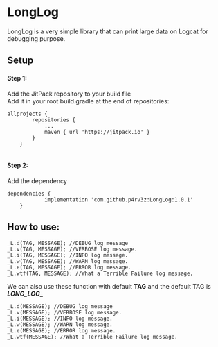 # LongLog
LongLog is a very simple library that can print large data on Logcat for debugging purpose.

## Setup
#### Step 1:  
Add the JitPack repository to your build file  
Add it in your root build.gradle at the end of repositories:
```
allprojects {
		repositories {
			...
			maven { url 'https://jitpack.io' }
		}
	}
  
```
#### Step 2:  
Add the dependency  
```
dependencies {
	        implementation 'com.github.p4rv3z:LongLog:1.0.1'
	}
```

## How to use:
```
_L.d(TAG, MESSAGE); //DEBUG log message
_L.v(TAG, MESSAGE); //VERBOSE log message.
_L.i(TAG, MESSAGE); //INFO log message.
_L.w(TAG, MESSAGE); //WARN log message.
_L.e(TAG, MESSAGE); //ERROR log message.
_L.wtf(TAG, MESSAGE); //What a Terrible Failure log message.
```
We can also use these function with default **TAG** and the default TAG is **_LONG_LOG__**
```
_L.d(MESSAGE); //DEBUG log message
_L.v(MESSAGE); //VERBOSE log message.
_L.i(MESSAGE); //INFO log message.
_L.w(MESSAGE); //WARN log message.
_L.e(MESSAGE); //ERROR log message.
_L.wtf(MESSAGE); //What a Terrible Failure log message.
```
